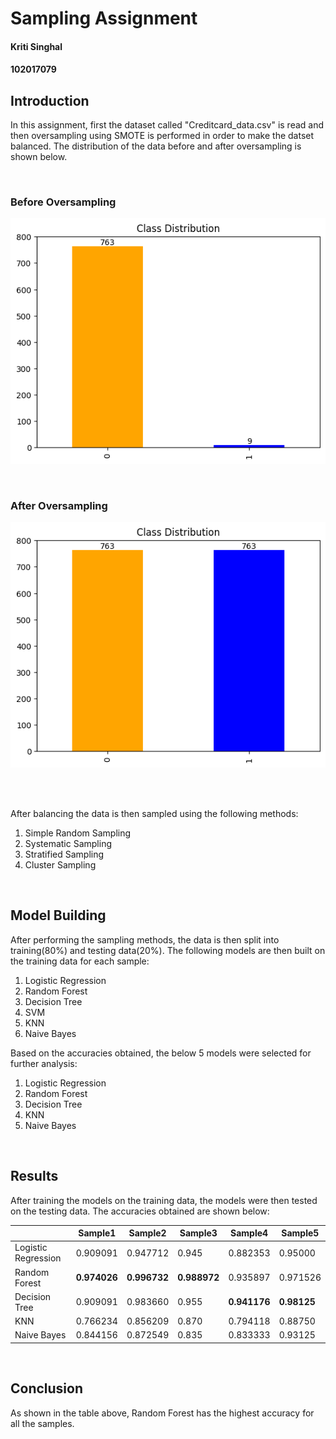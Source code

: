 # Sampling Assignment

#### Kriti Singhal

#### 102017079

## Introduction

In this assignment, first the dataset called "Creditcard_data.csv" is read and then oversampling using SMOTE is performed in order to make the datset balanced. The distribution of the data before and after oversampling is shown below.

<br>

### Before Oversampling

![Before Oversampling](./before_smote.png)

<br>

### After Oversampling

![After Oversampling](./after_smote.png)

<br>
<br>

After balancing the data is then sampled using the following methods:

1. Simple Random Sampling
2. Systematic Sampling
3. Stratified Sampling
4. Cluster Sampling

<br>

## Model Building

After performing the sampling methods, the data is then split into training(80%) and testing data(20%). The following models are then built on the training data for each sample:

1. Logistic Regression
2. Random Forest
3. Decision Tree
4. SVM
5. KNN
6. Naive Bayes

Based on the accuracies obtained, the below 5 models were selected for further analysis:

1. Logistic Regression
2. Random Forest
3. Decision Tree
4. KNN
5. Naive Bayes

<br>

## Results

After training the models on the training data, the models were then tested on the testing data. The accuracies obtained are shown below:

<!-- Table of accuracies -->

|                     | Sample1      | Sample2      | Sample3      | Sample4      | Sample5     |
| ------------------- | ------------ | ------------ | ------------ | ------------ | ----------- |
| Logistic Regression | 0.909091     | 0.947712     | 0.945        | 0.882353     | 0.95000     |
| Random Forest       | **0.974026** | **0.996732** | **0.988972** | 0.935897     | 0.971526    |
| Decision Tree       | 0.909091     | 0.983660     | 0.955        | **0.941176** | **0.98125** |
| KNN                 | 0.766234     | 0.856209     | 0.870        | 0.794118     | 0.88750     |
| Naive Bayes         | 0.844156     | 0.872549     | 0.835        | 0.833333     | 0.93125     |

<br>

## Conclusion

As shown in the table above, Random Forest has the highest accuracy for all the samples.
